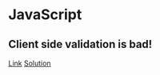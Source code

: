 # JavaScript

## Client side validation is bad!

[Link](https://ringzer0team.com/challenges/27)
[Solution](27.md)